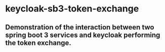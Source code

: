# keycloak-sb3-token-exchange

## Demonstration of the interaction between two spring boot 3 services and keycloak performing the token exchange.
